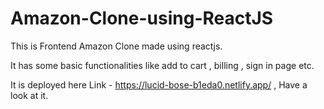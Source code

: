# Amazon-Clone-using-ReactJS

This is Frontend Amazon Clone made using reactjs.

It has some basic functionalities like add to cart , billing ,  sign in page etc.


It is deployed here  Link - https://lucid-bose-b1eda0.netlify.app/ , Have a look at it.
